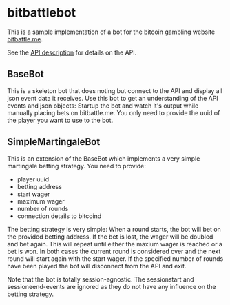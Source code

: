 bitbattlebot
============

This is a sample implementation of a bot for the bitcoin gambling website [bitbattle.me](http://bitbattle.me/).

See the [API description](http://bitbattle.me/) for details on the API.

BaseBot
-------
This is a skeleton bot that does noting but connect to the API and display all json event data it receives. Use this bot
to get an understanding of the API events and json objects: Startup the bot and watch it's output while manually placing
bets on bitbattle.me.
You only need to provide the uuid of the player you want to use to the bot.

SimpleMartingaleBot
-------------------
This is an extension of the BaseBot which implements a very simple martingale betting strategy. You need to provide:
- player uuid
- betting address
- start wager
- maximum wager
- number of rounds
- connection details to bitcoind

The betting strategy is very simple:
When a round starts, the bot will bet <start wager> on the provided betting address. If the bet is lost, the wager
will be doubled and bet again. This will repeat until either the maxium wager is reached or a bet is won. In both cases
the current round is considered over and the next round will start again with the start wager.
If the specified number of rounds have been played the bot will disconnect from the API and exit.

Note that the bot is totally session-agnostic. The sessionstart and sessioneend-events are ignored as they do not have
any influence on the betting strategy.
